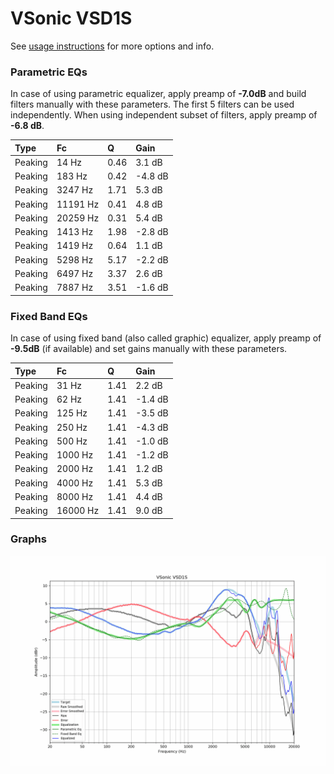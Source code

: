 # VSonic VSD1S
See [usage instructions](https://github.com/jaakkopasanen/AutoEq#usage) for more options and info.

### Parametric EQs
In case of using parametric equalizer, apply preamp of **-7.0dB** and build filters manually
with these parameters. The first 5 filters can be used independently.
When using independent subset of filters, apply preamp of **-6.8 dB**.

| Type    | Fc       |    Q | Gain    |
|:--------|:---------|:-----|:--------|
| Peaking | 14 Hz    | 0.46 | 3.1 dB  |
| Peaking | 183 Hz   | 0.42 | -4.8 dB |
| Peaking | 3247 Hz  | 1.71 | 5.3 dB  |
| Peaking | 11191 Hz | 0.41 | 4.8 dB  |
| Peaking | 20259 Hz | 0.31 | 5.4 dB  |
| Peaking | 1413 Hz  | 1.98 | -2.8 dB |
| Peaking | 1419 Hz  | 0.64 | 1.1 dB  |
| Peaking | 5298 Hz  | 5.17 | -2.2 dB |
| Peaking | 6497 Hz  | 3.37 | 2.6 dB  |
| Peaking | 7887 Hz  | 3.51 | -1.6 dB |

### Fixed Band EQs
In case of using fixed band (also called graphic) equalizer, apply preamp of **-9.5dB**
(if available) and set gains manually with these parameters.

| Type    | Fc       |    Q | Gain    |
|:--------|:---------|:-----|:--------|
| Peaking | 31 Hz    | 1.41 | 2.2 dB  |
| Peaking | 62 Hz    | 1.41 | -1.4 dB |
| Peaking | 125 Hz   | 1.41 | -3.5 dB |
| Peaking | 250 Hz   | 1.41 | -4.3 dB |
| Peaking | 500 Hz   | 1.41 | -1.0 dB |
| Peaking | 1000 Hz  | 1.41 | -1.2 dB |
| Peaking | 2000 Hz  | 1.41 | 1.2 dB  |
| Peaking | 4000 Hz  | 1.41 | 5.3 dB  |
| Peaking | 8000 Hz  | 1.41 | 4.4 dB  |
| Peaking | 16000 Hz | 1.41 | 9.0 dB  |

### Graphs
![](./VSonic%20VSD1S.png)